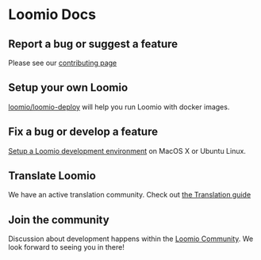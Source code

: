 # Loomio Docs

## Report a bug or suggest a feature
Please see our [contributing page](../../CONTRIBUTING.md)

## Setup your own Loomio
[loomio/loomio-deploy](https://github.com/loomio/loomio-deploy) will help you run Loomio with docker images.

## Fix a bug or develop a feature
[Setup a Loomio development environment](setup_development/) on MacOS X or Ubuntu Linux.

## Translate Loomio
We have an active translation community. Check out [the Translation guide](translation/)

## Join the community
Discussion about development happens within the [Loomio Community](https://www.loomio.org/g/WmPCB3IR/loomio-community). We look forward to seeing you in there!
